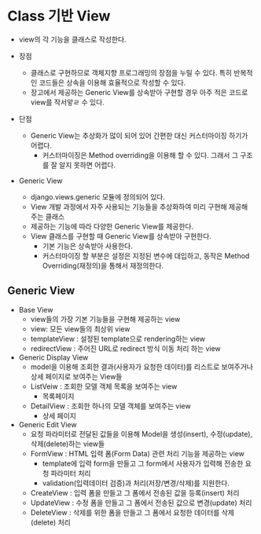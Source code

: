 # Class 기반 View
- view의 각 기능을 클래스로 작성한다.
- 장점
    - 클래스로 구현하므로 객체지향 프로그래밍의 장점을 누릴 수 있다. 특히 반복적인 코드들은 상속을 이용해 효율적으로 작성할 수 있다.
    - 장고에서 제공하는 Generic View를 상속받아 구현할 경우 아주 적은 코드로 view를 작서앟ㄹ 수 있다.
- 단점
    - Generic View는 추상화가 많이 되어 있어 간편한 대신 커스터마이징 하기가 어렵다.
        - 커스터마이징은 Method overriding을 이용해 할 수 있다. 그래서 그 구조를 잘 알지 못하면 어렵다.

- Generic View
    - django.views.generic 모듈에 정의되어 있다.
    - View 개발 과정에서 자주 사용되는 기능들을 추상화하여 미리 구현해 제공해 주는 클래스
    - 제공하는 기능에 따라 다양한 Generic View를 제공한다.
    - View 클래스를 구현할 때 Generic View를 상속받아 구현한다.
        - 기본 기능은 상속받아 사용한다.
        - 커스터마이징 할 부분은 설정은 지정된 변수에 대입하고, 동작은 Method Overriding(재정의)을 통해서 재정의한다.

## Generic View
- Base View
    - view들의 가장 기본 기능들을 구현해 제공하는 view
    - view: 모든 view들의 최상위 view
    - templateView : 설정된 template으로 rendering하는 view
    - redirectView : 주어진 URL로 redirect 방식 이동 처리 하는 view
- Generic Display View
    - model을 이용해 조회한 결과(사용자가 요청한 데이터)를 리스트로 보여주거나 상세 페이지로 보여주는 View들
    - ListVeiw : 조회한 모델 객체 목록을 보여주는 view
        - 목록페이지
    - DetailView : 조회한 하나의 모델 객체를 보여주는 view
        - 상세 페이지
- Generic Edit View
    - 요청 파라미터로 전달된 값들을 이용해 Model을 생성(insert), 수정(update), 삭제(delete)하는 view들
    - FormView : HTML 입력 폼(Form Data) 관련 처리 기능을 제공하는 view
        - template에 입력 form을 만들고 그 form에서 사용자가 입력해 전송한 요청 파라미터 처리
        - validation(입력데이터 검증)과 처리(저장/변경/삭제)를 지원한다.
    - CreateView : 입력 폼을 만들고 그 폼에서 전송된 값을 등록(insert) 처리
    - UpdateView : 수정 폼을 만들고 그 폼에서 전송된 값으로 변경(update) 처리
    - DeleteView : 삭제를 위한 폼을 만들고 그 폼에서 요청한 데이터를 삭제(delete) 처리
